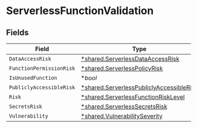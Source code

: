 # ServerlessFunctionValidation


## Fields

| Field                                                                                                      | Type                                                                                                       | Required                                                                                                   | Description                                                                                                |
| ---------------------------------------------------------------------------------------------------------- | ---------------------------------------------------------------------------------------------------------- | ---------------------------------------------------------------------------------------------------------- | ---------------------------------------------------------------------------------------------------------- |
| `DataAccessRisk`                                                                                           | [*shared.ServerlessDataAccessRisk](../../../pkg/models/shared/serverlessdataaccessrisk.md)                 | :heavy_minus_sign:                                                                                         | N/A                                                                                                        |
| `FunctionPermissionRisk`                                                                                   | [*shared.ServerlessPolicyRisk](../../../pkg/models/shared/serverlesspolicyrisk.md)                         | :heavy_minus_sign:                                                                                         | N/A                                                                                                        |
| `IsUnusedFunction`                                                                                         | **bool*                                                                                                    | :heavy_minus_sign:                                                                                         | N/A                                                                                                        |
| `PubliclyAccessibleRisk`                                                                                   | [*shared.ServerlessPubliclyAccessibleRisk](../../../pkg/models/shared/serverlesspubliclyaccessiblerisk.md) | :heavy_minus_sign:                                                                                         | N/A                                                                                                        |
| `Risk`                                                                                                     | [*shared.ServerlessFunctionRiskLevel](../../../pkg/models/shared/serverlessfunctionrisklevel.md)           | :heavy_minus_sign:                                                                                         | N/A                                                                                                        |
| `SecretsRisk`                                                                                              | [*shared.ServerlessSecretsRisk](../../../pkg/models/shared/serverlesssecretsrisk.md)                       | :heavy_minus_sign:                                                                                         | N/A                                                                                                        |
| `Vulnerability`                                                                                            | [*shared.VulnerabilitySeverity](../../../pkg/models/shared/vulnerabilityseverity.md)                       | :heavy_minus_sign:                                                                                         | N/A                                                                                                        |